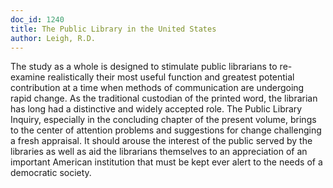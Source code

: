 ```yaml
---
doc_id: 1240
title: The Public Library in the United States
author: Leigh, R.D.
---
```


The study as a whole is designed to stimulate public librarians
to re-examine realistically their most useful function and greatest
potential contribution at a time when methods of communication
are undergoing rapid change.  As the traditional custodian of the
printed word, the librarian has long had a distinctive and widely
accepted role.  The Public Library Inquiry, especially in the concluding
chapter of the present volume, brings to the center of attention problems
and suggestions for change challenging a fresh appraisal.  It should
arouse the interest of the public served by the libraries as well as aid
the librarians themselves to an appreciation of an important American
institution that must be kept ever alert to the needs of a democratic
society.
